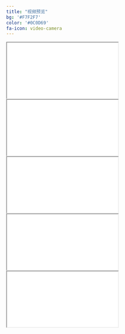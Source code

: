 ```yaml
---
title: "视频预览"
bg: '#F7F2F7'
color: '#0C0D69'
fa-icon: video-camera
---
```



<div class="icontain"><iframe src="//www.youtube.com/embed/GkNGlsMnStE" allowfullscreen></iframe></div>
             
<div class="icontain"><iframe src="//www.youtube.com/embed/F4ZMyTu0tbg" allowfullscreen></iframe></div>
                 
<div class="icontain"><iframe src="//www.youtube.com/embed/bTscyAKcKDM" allowfullscreen></iframe></div>
                 
<div class="icontain"><iframe src="//www.youtube.com/embed/TXCfRYkCG1o" allowfullscreen></iframe></div>
             
<div class="icontain"><iframe src="//www.youtube.com/embed/suwnSmzgUjg" allowfullscreen></iframe></div>

